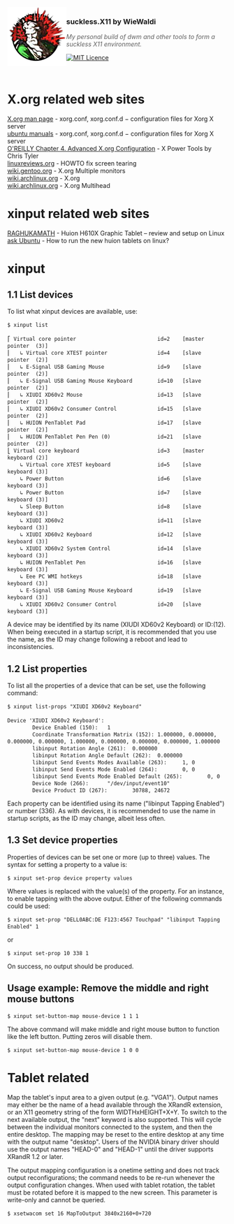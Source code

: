 <img src="https://raw.githubusercontent.com/WieWaldi/suckless.X11/master/img/RZ-Amper_Logo_135x135.png" align="left" width="135px" height="135px" />

### suckless.X11 by WieWaldi
> *My personal build of dwm and other tools to form a suckless X11 environment.*

[![MIT Licence](https://badges.frapsoft.com/os/mit/mit.svg?v=103)](https://opensource.org/licenses/mit-license.php)

<br />

# X.org related web sites
[X.org man page](https://www.x.org/releases/current/doc/man/man5/xorg.conf.5.xhtml) - xorg.conf, xorg.conf.d − configuration files for Xorg X server  
[ubuntu manuals](https://manpages.ubuntu.com/manpages/trusty/man5/xorg.conf.5.html#:~:text=conf%20configuration%20file%20is%20searched,%2Fetc%2FX11%2Fxorg.) - xorg.conf, xorg.conf.d − configuration files for Xorg X server  
[O'REILLY Chapter 4. Advanced X.org Configuration](https://www.oreilly.com/library/view/x-power-tools/9780596101954/ch04.html) - X Power Tools by Chris Tyler  
[linuxreviews.org](https://linuxreviews.org/HOWTO_fix_screen_tearing) - HOWTO fix screen tearing  
[wiki.gentoo.org](https://wiki.gentoo.org/wiki/Xorg/Multiple_monitors) - X.org Multiple monitors  
[wiki.archlinux.org](https://wiki.archlinux.org/title/Xorg#Configuration) - X.org  
[wiki.archlinux.org](https://wiki.archlinux.org/title/multihead) - X.org Multihead  

# xinput related web sites
[RAGHUKAMATH](https://raghukamath.com/huion-h610x-graphic-tablet-review-and-setup-on-linux) - Huion H610X Graphic Tablet – review and setup on Linux  
[ask Ubuntu](https://askubuntu.com/questions/1000869/how-to-run-the-new-huion-tablets-on-linux) - How to run the new huion tablets on linux?  

# xinput
## 1.1 List devices
To list what xinput devices are available, use:
````shell
$ xinput list

⎡ Virtual core pointer                          id=2    [master pointer  (3)]
⎜   ↳ Virtual core XTEST pointer                id=4    [slave  pointer  (2)]
⎜   ↳ E-Signal USB Gaming Mouse                 id=9    [slave  pointer  (2)]
⎜   ↳ E-Signal USB Gaming Mouse Keyboard        id=10   [slave  pointer  (2)]
⎜   ↳ XIUDI XD60v2 Mouse                        id=13   [slave  pointer  (2)]
⎜   ↳ XIUDI XD60v2 Consumer Control             id=15   [slave  pointer  (2)]
⎜   ↳ HUION PenTablet Pad                       id=17   [slave  pointer  (2)]
⎜   ↳ HUION PenTablet Pen Pen (0)               id=21   [slave  pointer  (2)]
⎣ Virtual core keyboard                         id=3    [master keyboard (2)]
    ↳ Virtual core XTEST keyboard               id=5    [slave  keyboard (3)]
    ↳ Power Button                              id=6    [slave  keyboard (3)]
    ↳ Power Button                              id=7    [slave  keyboard (3)]
    ↳ Sleep Button                              id=8    [slave  keyboard (3)]
    ↳ XIUDI XD60v2                              id=11   [slave  keyboard (3)]
    ↳ XIUDI XD60v2 Keyboard                     id=12   [slave  keyboard (3)]
    ↳ XIUDI XD60v2 System Control               id=14   [slave  keyboard (3)]
    ↳ HUION PenTablet Pen                       id=16   [slave  keyboard (3)]
    ↳ Eee PC WMI hotkeys                        id=18   [slave  keyboard (3)]
    ↳ E-Signal USB Gaming Mouse Keyboard        id=19   [slave  keyboard (3)]
    ↳ XIUDI XD60v2 Consumer Control             id=20   [slave  keyboard (3)]
````
A device may be identified by its name (XIUDI XD60v2 Keyboard) or ID:(12).
When being executed in a startup script, it is recommended that you use the name,
as the ID may change following a reboot and lead to inconsistencies.

## 1.2 List properties
To list all the properties of a device that can be set, use the following command:
````shell
$ xinput list-props "XIUDI XD60v2 Keyboard"

Device 'XIUDI XD60v2 Keyboard':
        Device Enabled (150):   1
        Coordinate Transformation Matrix (152): 1.000000, 0.000000, 0.000000, 0.000000, 1.000000, 0.000000, 0.000000, 0.000000, 1.000000
        libinput Rotation Angle (261):  0.000000
        libinput Rotation Angle Default (262):  0.000000
        libinput Send Events Modes Available (263):     1, 0
        libinput Send Events Mode Enabled (264):        0, 0
        libinput Send Events Mode Enabled Default (265):        0, 0
        Device Node (266):      "/dev/input/event10"
        Device Product ID (267):        30788, 24672
````
Each property can be identified using its name ("libinput Tapping Enabled") or 
number (336). As with devices, it is recommended to use the name in startup 
scripts, as the ID may change, albeit less often.

## 1.3 Set device properties
Properties of devices can be set one or more (up to three) values.
The syntax for setting a property to a value is:
````shell
$ xinput set-prop device property values
````
Where values is replaced with the value(s) of the property.
For an instance, to enable tapping with the above output. Either of the following
commands could be used:
````shell
$ xinput set-prop "DELL0ABC:DE F123:4567 Touchpad" "libinput Tapping Enabled" 1
````
or
````shell
$ xinput set-prop 10 338 1
````
On success, no output should be produced.

## Usage example: Remove the middle and right mouse buttons
````shell
$ xinput set-button-map mouse-device 1 1 1
````
The above command will make middle and right mouse button to function like the
left button. Putting zeros will disable them.
````shell
$ xinput set-button-map mouse-device 1 0 0
````

# Tablet related
Map  the  tablet's  input  area to a given output (e.g. "VGA1"). Output names may
either be the name of a head available through the XRandR extension, or an X11
geometry string of the form WIDTHxHEIGHT+X+Y. To switch to the next available
output, the "next" keyword is also supported. This will cycle between the individual
monitors connected to the system, and then the entire desktop. The mapping may
be reset to the entire desktop at any time with the output name "desktop". Users
of the NVIDIA binary driver should use the output names "HEAD-0" and "HEAD-1"
until the driver supports XRandR 1.2 or later.

The output mapping configuration is a onetime setting and does not track output
reconfigurations; the command needs to be re-run whenever the output configuration
changes. When used with tablet rotation, the tablet must be rotated before it is
mapped to the new screen. This parameter is write-only and cannot be queried.

````shell
$ xsetwacom set 16 MapToOutput 3840x2160+0+720
````


